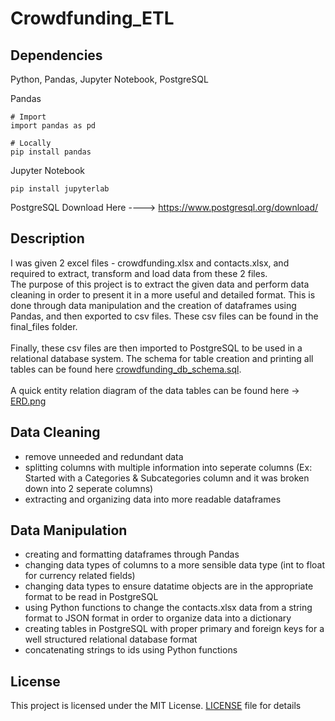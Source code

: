 # Crowdfunding_ETL

Dependencies
-------------
Python, Pandas, Jupyter Notebook, PostgreSQL

Pandas
```
# Import
import pandas as pd

# Locally 
pip install pandas
```

Jupyter Notebook
```
pip install jupyterlab
```

PostgreSQL
Download Here ----> https://www.postgresql.org/download/


Description
-------------
I was given 2 excel files - crowdfunding.xlsx and contacts.xlsx, and required to extract, transform and load data from these 2 files. <br>
The purpose of this project is to extract the given data and perform data cleaning in order to present it in a more useful and detailed format. This is done through data manipulation and the creation of dataframes using Pandas, and then exported to csv files. These csv files can be found in the final_files folder. <br>
<br>Finally, these csv files are then imported to PostgreSQL to be used in a relational database system. The schema for table creation and printing all tables can be found here <a href="https://github.com/HGrewal13/Crowdfunding_ETL/blob/main/Final_Files/crowdfunding_db_schema.sql">crowdfunding_db_schema.sql</a>. <br><br>
A quick entity relation diagram of the data tables can be found here -> <a href="https://github.com/HGrewal13/Crowdfunding_ETL/blob/main/ERD.png">ERD.png</a>

Data Cleaning
-------------
- remove unneeded and redundant data
- splitting columns with multiple information into seperate columns (Ex: Started with a Categories & Subcategories column and it was broken down into 2 seperate columns)
- extracting and organizing data into more readable dataframes

Data Manipulation
------------------
- creating and formatting dataframes through Pandas
- changing data types of columns to a more sensible data type (int to float for currency related fields)
- changing data types to ensure datatime objects are in the appropriate format to be read in PostgreSQL
- using Python functions to change the contacts.xlsx data from a string format to JSON format in order to organize data into a dictionary
- creating tables in PostgreSQL with proper primary and foreign keys for a well structured relational database format
- concatenating strings to ids using Python functions

License
--------
This project is licensed under the MIT License. <a href = "https://github.com/HGrewal13/Crowdfunding_ETL/blob/main/LICENSE">LICENSE</a> file for details
